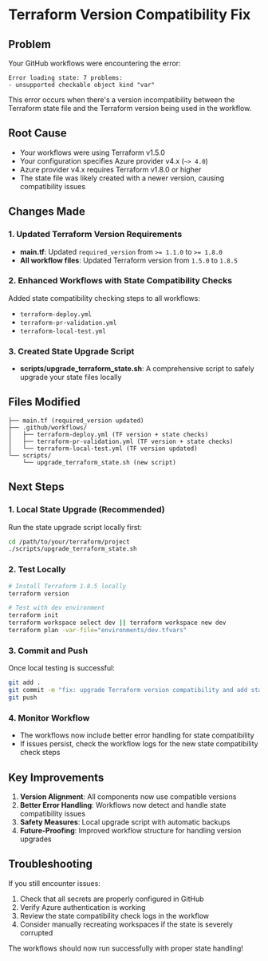 # Terraform Version Compatibility Fix

## Problem
Your GitHub workflows were encountering the error:
```
Error loading state: 7 problems:
- unsupported checkable object kind "var"
```

This error occurs when there's a version incompatibility between the Terraform state file and the Terraform version being used in the workflow.

## Root Cause
- Your workflows were using Terraform v1.5.0
- Your configuration specifies Azure provider v4.x (`~> 4.0`)
- Azure provider v4.x requires Terraform v1.8.0 or higher
- The state file was likely created with a newer version, causing compatibility issues

## Changes Made

### 1. Updated Terraform Version Requirements
- **main.tf**: Updated `required_version` from `>= 1.1.0` to `>= 1.8.0`
- **All workflow files**: Updated Terraform version from `1.5.0` to `1.8.5`

### 2. Enhanced Workflows with State Compatibility Checks
Added state compatibility checking steps to all workflows:
- `terraform-deploy.yml`
- `terraform-pr-validation.yml` 
- `terraform-local-test.yml`

### 3. Created State Upgrade Script
- **scripts/upgrade_terraform_state.sh**: A comprehensive script to safely upgrade your state files locally

## Files Modified
```
├── main.tf (required_version updated)
├── .github/workflows/
│   ├── terraform-deploy.yml (TF version + state checks)
│   ├── terraform-pr-validation.yml (TF version + state checks)
│   └── terraform-local-test.yml (TF version updated)
└── scripts/
    └── upgrade_terraform_state.sh (new script)
```

## Next Steps

### 1. Local State Upgrade (Recommended)
Run the state upgrade script locally first:
```bash
cd /path/to/your/terraform/project
./scripts/upgrade_terraform_state.sh
```

### 2. Test Locally
```bash
# Install Terraform 1.8.5 locally
terraform version

# Test with dev environment
terraform init
terraform workspace select dev || terraform workspace new dev
terraform plan -var-file="environments/dev.tfvars"
```

### 3. Commit and Push
Once local testing is successful:
```bash
git add .
git commit -m "fix: upgrade Terraform version compatibility and add state upgrade handling"
git push
```

### 4. Monitor Workflow
- The workflows now include better error handling for state compatibility
- If issues persist, check the workflow logs for the new state compatibility check steps

## Key Improvements
1. **Version Alignment**: All components now use compatible versions
2. **Better Error Handling**: Workflows now detect and handle state compatibility issues
3. **Safety Measures**: Local upgrade script with automatic backups
4. **Future-Proofing**: Improved workflow structure for handling version upgrades

## Troubleshooting
If you still encounter issues:
1. Check that all secrets are properly configured in GitHub
2. Verify Azure authentication is working
3. Review the state compatibility check logs in the workflow
4. Consider manually recreating workspaces if the state is severely corrupted

The workflows should now run successfully with proper state handling!
